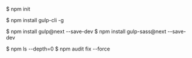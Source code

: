 $ npm init 

$ npm install gulp-cli -g 

$ npm install gulp@next --save-dev
$ npm install gulp-sass@next --save-dev

$ npm ls --depth=0
$ npm audit fix --force 